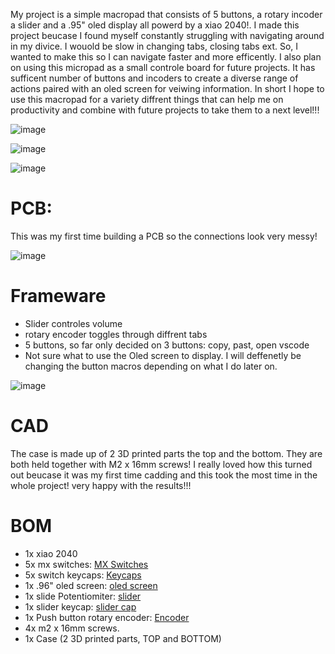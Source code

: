My project is a simple macropad that consists of 5 buttons, a rotary incoder a slider and a .95" oled display all powerd by a xiao 2040!. 
I made this project beucase I found myself constantly struggling with navigating around in my divice. I wouold be slow in changing tabs, closing tabs ext. So, I wanted
to make this so I can navigate faster and more efficently. I also plan on using this micropad as a small controle board for future projects. It has sufficent 
number of buttons and incoders to create a diverse range of actions paired with an oled screen for veiwing information. In short I hope to use this macropad for a variety 
diffrent things that can help me on productivity and combine with future projects to take them to a next level!!!

![image](https://github.com/user-attachments/assets/52b9c4bc-68d9-487f-9b57-53fbf859b3aa)

![image](https://github.com/user-attachments/assets/88b5668d-ed0c-4fdd-9b68-dfa67733379c)

![image](https://github.com/user-attachments/assets/55f5f211-256e-48d7-9f3b-411b358f1ac9)

# PCB:
This was my first time building a PCB so the connections look very messy!

![image](https://github.com/user-attachments/assets/3c5daa86-7c0d-4ffe-9e4b-a7940b4e6b8c)

# Frameware
* Slider controles volume
* rotary encoder toggles through diffrent tabs
* 5 buttons, so far only decided on 3 buttons: copy, past, open vscode
* Not sure what to use the Oled screen to display.
I will deffenetly be changing the button macros depending on what I do later on.

![image](https://github.com/user-attachments/assets/a94d6763-3f13-436a-ae34-1ebe420b812d)

# CAD
The case is made up of 2 3D printed parts the top and the bottom. They are both held together with M2 x 16mm screws! 
I really loved how this turned out beucase it was my first time cadding and this took the most time in the whole project! very happy with the results!!!

# BOM
* 1x xiao 2040
* 5x mx switches: [MX Switches](https://mechanicalkeyboards.com/products/cherry-mx-brown-hyperglide-45g-tactile?_pos=6&_sid=95f310540&_ss=r)
* 5x switch keycaps: [Keycaps](https://www.aliexpress.us/item/3256807312571573.html?spm=a2g0o.productlist.main.41.3d00spSAspSAZT&algo_pvid=7c825b97-eec8-4936-86b1-432f73df3b67&algo_exp_id=7c825b97-eec8-4936-86b1-432f73df3b67-36&pdp_ext_f=%7B"order"%3A"49"%2C"eval"%3A"1"%7D&pdp_npi=4%40dis%21USD%212.24%212.04%21%21%2116.02%2114.59%21%402103247017496756513244776e3ec6%2112000041033351619%21sea%21US%210%21ABX&curPageLogUid=ws2BFtv6ybhm&utparam-url=scene%3Asearch%7Cquery_from%3A&_gl=1*xeewd3*_gcl_au*NjYxNDYwOTA4LjE3NDk2NzUxOTQ.*_ga*MjcwMjExMTkzLjE3NDk2NzUxOTQ.*_ga_VED1YSGNC7*czE3NDk2NzUxOTMkbzEkZzEkdDE3NDk2NzU4MDMkajYwJGwwJGgw#nav-review)
* 1x .96" oled screen: [oled screen](https://www.aliexpress.us/item/3256805954920554.html?spm=a2g0o.productlist.main.4.404f2441YCMLtk&aem_p4p_detail=202506111438272540227140291600001683197&algo_pvid=e33161a7-fe95-4cb0-9fe0-f14535a81582&algo_exp_id=e33161a7-fe95-4cb0-9fe0-f14535a81582-3&pdp_ext_f=%7B"order"%3A"3155"%2C"eval"%3A"1"%7D&pdp_npi=4%40dis%21USD%212.22%212.02%21%21%2115.90%2114.47%21%402103146f17496779077843997efe5d%2112000035944225408%21sea%21US%210%21ABX&curPageLogUid=VVvtdeTjFJQ1&utparam-url=scene%3Asearch%7Cquery_from%3A&search_p4p_id=202506111438272540227140291600001683197_2&_gl=1*1rxylgr*_gcl_au*NjYxNDYwOTA4LjE3NDk2NzUxOTQ.*_ga*MjcwMjExMTkzLjE3NDk2NzUxOTQ.*_ga_VED1YSGNC7*czE3NDk2Nzc4ODgkbzIkZzEkdDE3NDk2Nzc5MDgkajQwJGwwJGgw)
* 1x slide Potentiomiter: [slider](https://www.mouser.com/ProductDetail/Bourns/PTL30-15R1-104B2?qs=b8viKDOLiXZRUw8o0OtIKw%3D%3D&srsltid=AfmBOopoE0hObKvTDaviANXkcjZPlvkvTbKF7ejl5Zsrhthjv9kuD8vu)
* 1x slider keycap: [slider cap](https://www.amazon.com/ezqnirk-10PCS-Mixer-Straight-Potentiometer/dp/B0CLD3T5TN/ref=sr_1_16?crid=3PFH9VSNJOVLJ&dib=eyJ2IjoiMSJ9.vFCWhD2FO888_roA338KFnGPGHrYowEs66kdVQP-jPqUbMepofR9MplnJZ-yfvW_2c0ITgr9VxyoRx1DGslyXfsUo8KQp1sndo_gjvT_vujOzdakJncuEJmu2JM8YLBNUh9mKVzZufOnXLxUUV4gT6IzQ-jEWR-VeebbS6LYet2U0NKvVNncd46uym8sSym1DrRmaOhYy5PlburNjWUTP8m2bHBHbPPgDPUCS8pyJwo.k1ZLgtzwTcqIg9JDznZ09IcSoM5O9TkMRmkt9C1dFn4&dib_tag=se&keywords=slider+keycap&qid=1749678257&sprefix=slider+keycap%2Caps%2C106&sr=8-16)
* 1x Push button rotary encoder: [Encoder](https://www.amazon.com/Adafruit-Accessories-Rotary-Encoder-piece/dp/B00SK8KK5Y)
* 4x m2 x 16mm screws.
* 1x Case (2 3D printed parts, TOP and BOTTOM)
